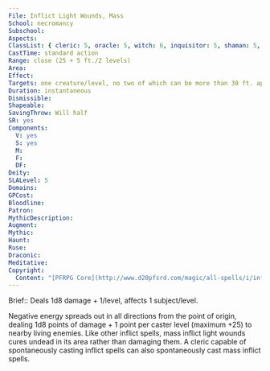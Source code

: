 ```yaml
---
File: Inflict Light Wounds, Mass
School: necromancy
Subschool: 
Aspects: 
ClassList: { cleric: 5, oracle: 5, witch: 6, inquisitor: 5, shaman: 5, occultist: 5 }
CastTime: standard action
Range: close (25 + 5 ft./2 levels)
Area: 
Effect: 
Targets: one creature/level, no two of which can be more than 30 ft. apart
Duration: instantaneous
Dismissible: 
Shapeable: 
SavingThrow: Will half
SR: yes
Components:
  V: yes
  S: yes
  M: 
  F: 
  DF: 
Deity: 
SLALevel: 5
Domains: 
GPCost: 
Bloodline: 
Patron: 
MythicDescription: 
Augment: 
Mythic: 
Haunt: 
Ruse: 
Draconic: 
Meditative: 
Copyright:
  Content: "[PFRPG Core](http://www.d20pfsrd.com/magic/all-spells/i/inflict-light-wounds)"
---
```

Brief:: Deals 1d8 damage + 1/level, affects 1 subject/level.

Negative energy spreads out in all directions from the point of origin, dealing 1d8 points of damage + 1 point per caster level (maximum +25) to nearby living enemies. Like other inflict spells, mass inflict light wounds cures undead in its area rather than damaging them. A cleric capable of spontaneously casting inflict spells can also spontaneously cast mass inflict spells.
